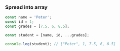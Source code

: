 ### Spread into array

```js
const name = 'Peter';
const id = 1;
const grades = [7.5, 6, 8.5];

const student = [name, id, ...grades];

console.log(student); // ["Peter", 1, 7.5, 6, 8.5]
```
